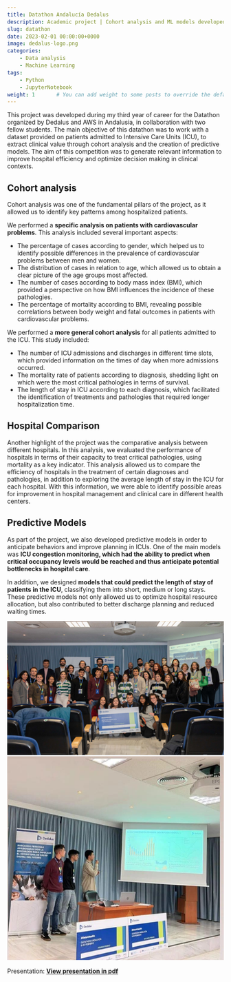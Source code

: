 ```yaml
---
title: Datathon Andalucía Dedalus
description: Academic project | Cohort analysis and ML models developed on data from patients in ICU stays.  
slug: datathon
date: 2023-02-01 00:00:00+0000
image: dedalus-logo.png
categories:
    - Data analysis
    - Machine Learning
tags:
    - Python
    - JupyterNotebook
weight: 1       # You can add weight to some posts to override the default sorting (date descending)
---
```


This project was developed during my third year of career for the Datathon organized by Dedalus and AWS in Andalusia, in collaboration with two fellow students. The main objective of this datathon was to work with a dataset provided on patients admitted to Intensive Care Units (ICU), to extract clinical value through cohort analysis and the creation of predictive models. The aim of this competition was to generate relevant information to improve hospital efficiency and optimize decision making in clinical contexts.

## Cohort analysis

Cohort analysis was one of the fundamental pillars of the project, as it allowed us to identify key patterns among hospitalized patients. 

We performed a **specific analysis on patients with cardiovascular problems**. This analysis included several important aspects:

- The percentage of cases according to gender, which helped us to identify possible differences in the prevalence of cardiovascular problems between men and women.
- The distribution of cases in relation to age, which allowed us to obtain a clear picture of the age groups most affected.
- The number of cases according to body mass index (BMI), which provided a perspective on how BMI influences the incidence of these pathologies.
- The percentage of mortality according to BMI, revealing possible correlations between body weight and fatal outcomes in patients with cardiovascular problems.


We performed a **more general cohort analysis** for all patients admitted to the ICU. This study included:

- The number of ICU admissions and discharges in different time slots, which provided information on the times of day when more admissions occurred.
- The mortality rate of patients according to diagnosis, shedding light on which were the most critical pathologies in terms of survival.
- The length of stay in ICU according to each diagnosis, which facilitated the identification of treatments and pathologies that required longer hospitalization time.


## Hospital Comparison

Another highlight of the project was the comparative analysis between different hospitals. In this analysis, we evaluated the performance of hospitals in terms of their capacity to treat critical pathologies, using mortality as a key indicator. This analysis allowed us to compare the efficiency of hospitals in the treatment of certain diagnoses and pathologies, in addition to exploring the average length of stay in the ICU for each hospital. With this information, we were able to identify possible areas for improvement in hospital management and clinical care in different health centers.

## Predictive Models

As part of the project, we also developed predictive models in order to anticipate behaviors and improve planning in ICUs. One of the main models was **ICU congestion monitoring, which had the ability to predict when critical occupancy levels would be reached and thus anticipate potential bottlenecks in hospital care**.

In addition, we designed **models that could predict the length of stay of patients in the ICU**, classifying them into short, medium or long stays. These predictive models not only allowed us to optimize hospital resource allocation, but also contributed to better discharge planning and reduced waiting times.


![Group photo](datathon-foto-grupo-sevilla.jpg)![Photo during the presentation](dedalus.jpg)

Presentation: [**View presentation in pdf**](/post/datathon/ATENAS_Datathon_Dedalus.pdf)
